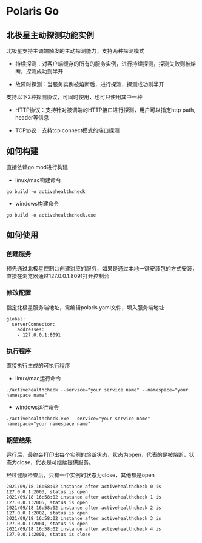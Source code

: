 # Polaris Go

## 北极星主动探测功能实例

北极星支持主调端触发的主动探测能力，支持两种探测模式

- 持续探测：对客户端缓存的所有的服务实例，进行持续探测，探测失败则被熔断，探测成功则半开

- 故障时探测：当服务实例被熔断后，进行探测，探测成功则半开

支持以下2种探测协议，可同时使用，也可只使用其中一种

- HTTP协议：支持针对被调端的HTTP接口进行探测，用户可以指定http path, header等信息

- TCP协议：支持tcp connect模式的端口探测

## 如何构建

直接依赖go mod进行构建

- linux/mac构建命令
```
go build -o activehealthcheck
```
- windows构建命令
```
go build -o activehealthcheck.exe
```

## 如何使用

### 创建服务

预先通过北极星控制台创建对应的服务，如果是通过本地一键安装包的方式安装，直接在浏览器通过127.0.0.1:8091打开控制台

### 修改配置

指定北极星服务端地址，需编辑polaris.yaml文件，填入服务端地址

```
global:
  serverConnector:
    addresses:
    - 127.0.0.1:8091
```

### 执行程序

直接执行生成的可执行程序

- linux/mac运行命令
```
./activehealthcheck --service="your service name" --namespace="your namespace name"
```

- windows运行命令
```
./activehealthcheck.exe --service="your service name" --namespace="your namespace name"
```

### 期望结果

运行后，最终会打印出每个实例的熔断状态，状态为open，代表的是被熔断，状态为close，代表是可继续提供服务。

经过健康检查后，只有一个实例的状态为close，其他都是open

```
2021/09/18 16:58:02 instance after activehealthcheck 0 is 127.0.0.1:2003, status is open
2021/09/18 16:58:02 instance after activehealthcheck 1 is 127.0.0.1:2005, status is open
2021/09/18 16:58:02 instance after activehealthcheck 2 is 127.0.0.1:2002, status is open
2021/09/18 16:58:02 instance after activehealthcheck 3 is 127.0.0.1:2004, status is open
2021/09/18 16:58:02 instance after activehealthcheck 4 is 127.0.0.1:2001, status is close
```